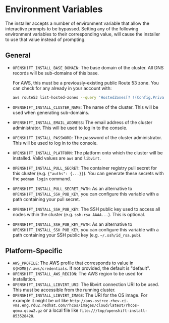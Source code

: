 # Environment Variables

The installer accepts a number of environment variable that allow the interactive prompts to be bypassed. Setting any of the following environment variables to their corresponding value, will cause the installer to use that value instead of prompting.

## General

* `OPENSHIFT_INSTALL_BASE_DOMAIN`:
    The base domain of the cluster. All DNS records will be sub-domains of this base.

    For AWS, this must be a previously-existing public Route 53 zone.  You can check for any already in your account with:

    ```sh
    aws route53 list-hosted-zones --query 'HostedZones[? !(Config.PrivateZone)].Name' --output text
    ```

* `OPENSHIFT_INSTALL_CLUSTER_NAME`:
     The name of the cluster.
     This will be used when generating sub-domains.
* `OPENSHIFT_INSTALL_EMAIL_ADDRESS`:
     The email address of the cluster administrator.
     This will be used to log in to the console.
* `OPENSHIFT_INSTALL_PASSWORD`:
     The password of the cluster administrator.
     This will be used to log in to the console.
* `OPENSHIFT_INSTALL_PLATFORM`:
     The platform onto which the cluster will be installed.
     Valid values are `aws` and `libvirt`.
* `OPENSHIFT_INSTALL_PULL_SECRET`:
     The container registry pull secret for this cluster (e.g. `{"auths": {...}}`).
     You can generate these secrets with the `podman login` command.
* `OPENSHIFT_INSTALL_PULL_SECRET_PATH`:
     As an alternative to `OPENSHIFT_INSTALL_SSH_PUB_KEY`, you can configure this variable with a path containing your pull secret.
* `OPENSHIFT_INSTALL_SSH_PUB_KEY`:
     The SSH public key used to access all nodes within the cluster (e.g. `ssh-rsa AAAA...`).
     This is optional.
* `OPENSHIFT_INSTALL_SSH_PUB_KEY_PATH`:
     As an alternative to `OPENSHIFT_INSTALL_SSH_PUB_KEY`, you can configure this variable with a path containing your SSH public key (e.g. `~/.ssh/id_rsa.pub`).

## Platform-Specific

* `AWS_PROFILE`:
     The AWS profile that corresponds to value in `${HOME}/.aws/credentials`.  If not provided, the default is "default".
* `OPENSHIFT_INSTALL_AWS_REGION`:
    The AWS region to be used for installation.
* `OPENSHIFT_INSTALL_LIBVIRT_URI`:
    The libvirt connection URI to be used.
    This must be accessible from the running cluster.
* `OPENSHIFT_INSTALL_LIBVIRT_IMAGE`:
    The URI for the OS image.
    For example it might be url like `http://aos-ostree.rhev-ci-vms.eng.rdu2.redhat.com/rhcos/images/cloud/latest/rhcos-qemu.qcow2.gz` or
    a local file like `file:///tmp/openshift-install-853528428`.
